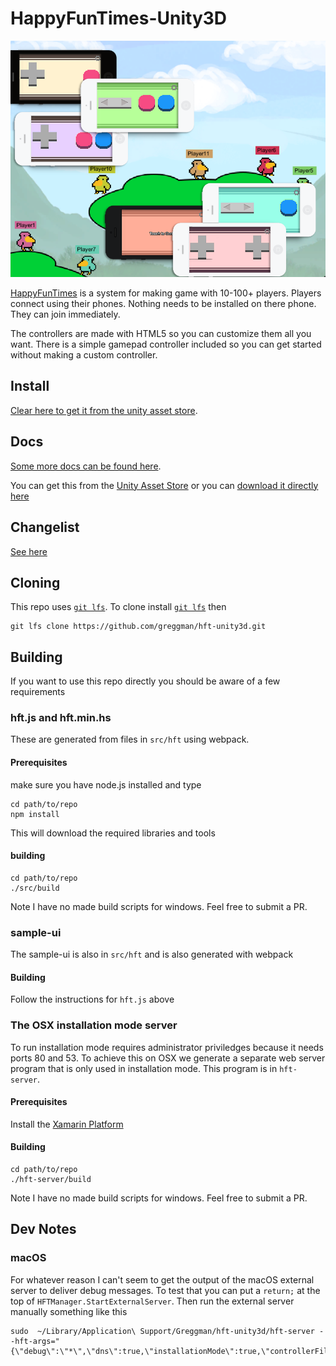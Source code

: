 HappyFunTimes-Unity3D
=====================

<img src="src/images/screenshot.png" />

[HappyFunTimes](http://docs.happyfuntimes.net) is a system for making game with 10-100+ players.
Players connect using their phones. Nothing needs to be installed on there phone. They can join
immediately.

The controllers are made with HTML5 so you can customize them all you want. There is a simple gamepad
controller included so you can get started without making a custom controller.

## Install

[Clear here to get it from the unity asset store](http://assetstore.unity3d.com/en/#!/content/19668).

## Docs

[Some more docs can be found here](http://docs.happyfuntimes.net/docs/unity/).

You can get this from the [Unity Asset Store](http://u3d.as/content/greggman/happy-fun-times)
or you can [download it directly here](http://docs.happyfuntimes.net/docs/unity/samples.html?owner=greggman&repo=hft-unity3d)

## Changelist

[See here](http://docs.happyfuntimes.net/docs/unity/changelist.html)

## Cloning

This repo uses [`git lfs`](https://git-lfs.github.com/). To clone install [`git lfs`](https://git-lfs.github.com/)
then

    git lfs clone https://github.com/greggman/hft-unity3d.git

## Building

If you want to use this repo directly you should be aware of a few requirements

### hft.js and hft.min.hs

These are generated from files in `src/hft` using webpack.

#### Prerequisites

make sure you have node.js installed and type

    cd path/to/repo
    npm install

This will download the required libraries and tools

#### building

    cd path/to/repo
    ./src/build

Note I have no made build scripts for windows. Feel free to submit a PR.

### sample-ui

The sample-ui is also in `src/hft` and is also generated with webpack

#### Building

Follow the instructions for `hft.js` above

### The OSX installation mode server

To run installation mode requires administrator priviledges because it needs ports 80
and 53. To achieve this on OSX we generate a separate web server program that is
only used in installation mode. This program is in `hft-server`.

#### Prerequisites

Install the [Xamarin Platform](https://www.xamarin.com/platform)

#### Building

    cd path/to/repo
    ./hft-server/build

Note I have no made build scripts for windows. Feel free to submit a PR.

## Dev Notes

### macOS

For whatever reason I can't seem to get the output of the macOS external server
to deliver debug messages. To test that you can put a `return;` at the top of
`HFTManager.StartExternalServer`. Then run the external server manually something
like this

    sudo  ~/Library/Application\ Support/Greggman/hft-unity3d/hft-server --hft-args="{\"debug\":\"*\",\"dns\":true,\"installationMode\":true,\"controllerFilename\":\"controllers/gamepad/controller.html\"}"


